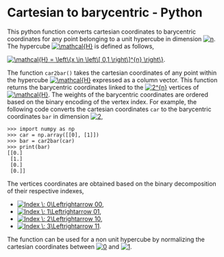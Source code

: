 # Cartesian to barycentric - Python

This python function converts cartesian coordinates to barycentric coordinates for any point belonging to a unit hypercube in dimension <a href="https://www.codecogs.com/eqnedit.php?latex=n" target="_blank"><img src="https://latex.codecogs.com/svg.latex?n" title="n" /></a>. The hypercube <a href="https://www.codecogs.com/eqnedit.php?latex=\mathcal{H}" target="_blank"><img src="https://latex.codecogs.com/svg.latex?\mathcal{H}" title="\mathcal{H}" /></a> is defined as follows,

<a href="https://www.codecogs.com/eqnedit.php?latex=\mathcal{H}&space;=&space;\left\{x&space;\in&space;\left\[&space;0,1&space;\right\]^{n}&space;\right\}" target="_blank"><img src="https://latex.codecogs.com/svg.latex?\mathcal{H}&space;=&space;\left\{x&space;\in&space;\left\[&space;0,1&space;\right\]^{n}&space;\right\}" title="\mathcal{H} = \left\{x \in \left\[ 0,1 \right\]^{n} \right\}" /></a>.

The function `car2bar()` takes the cartesian coordinates of any point within the hypercube <a href="https://www.codecogs.com/eqnedit.php?latex=\mathcal{H}" target="_blank"><img src="https://latex.codecogs.com/svg.latex?\mathcal{H}" title="\mathcal{H}" /></a> expressed as a column vector. This function returns the barycentric coordinates linked to the <a href="https://www.codecogs.com/eqnedit.php?latex=2^{n}" target="_blank"><img src="https://latex.codecogs.com/svg.latex?2^{n}" title="2^{n}" /></a> vertices of <a href="https://www.codecogs.com/eqnedit.php?latex=\mathcal{H}" target="_blank"><img src="https://latex.codecogs.com/svg.latex?\mathcal{H}" title="\mathcal{H}" /></a>. The weights of the barycentric coordinates are ordered based on the binary encoding of the vertex index. For example, the following code converts the cartesian coordinates `car` to the barycentric coordinates `bar` in dimension <a href="https://www.codecogs.com/eqnedit.php?latex=2" target="_blank"><img src="https://latex.codecogs.com/svg.latex?2" title="2" /></a>,

```
>>> import numpy as np
>>> car = np.array([[0], [1]])
>>> bar = car2bar(car)
>>> print(bar)
[[0.]
 [1.]
 [0.]
 [0.]]
```

The vertices coordinates are obtained based on the binary decomposition of their respective indexes,

* <a href="https://www.codecogs.com/eqnedit.php?latex=Index&space;\:&space;0\Leftrightarrow&space;00" target="_blank"><img src="https://latex.codecogs.com/svg.latex?Index&space;\:&space;0\Leftrightarrow&space;00" title="Index \: 0\Leftrightarrow 00" /></a>,
* <a href="https://www.codecogs.com/eqnedit.php?latex=Index&space;\:&space;1\Leftrightarrow&space;01" target="_blank"><img src="https://latex.codecogs.com/svg.latex?Index&space;\:&space;1\Leftrightarrow&space;01" title="Index \: 1\Leftrightarrow 01" /></a>,
* <a href="https://www.codecogs.com/eqnedit.php?latex=Index&space;\:&space;2\Leftrightarrow&space;10" target="_blank"><img src="https://latex.codecogs.com/svg.latex?Index&space;\:&space;2\Leftrightarrow&space;10" title="Index \: 2\Leftrightarrow 10" /></a>,
* <a href="https://www.codecogs.com/eqnedit.php?latex=Index&space;\:&space;3\Leftrightarrow&space;11" target="_blank"><img src="https://latex.codecogs.com/svg.latex?Index&space;\:&space;3\Leftrightarrow&space;11" title="Index \: 3\Leftrightarrow 11" /></a>.

The function can be used for a non unit hypercube by normalizing the cartesian coordinates between <a href="https://www.codecogs.com/eqnedit.php?latex=0" target="_blank"><img src="https://latex.codecogs.com/svg.latex?0" title="0" /></a> and <a href="https://www.codecogs.com/eqnedit.php?latex=1" target="_blank"><img src="https://latex.codecogs.com/svg.latex?1" title="1" /></a>.

